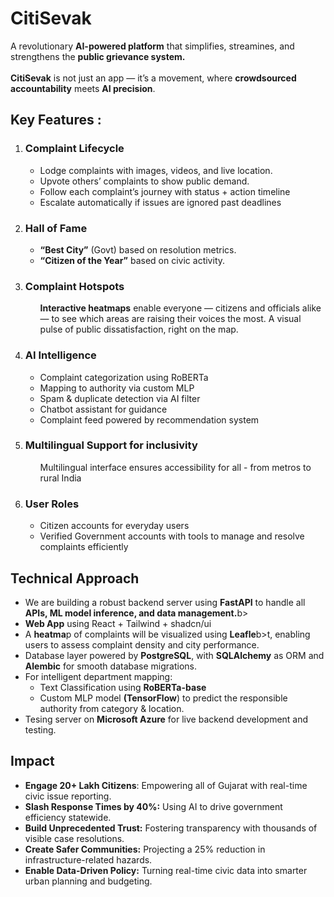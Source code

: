 <h1>CitiSevak</h1>
  <div>A revolutionary <b>AI-powered platform</b> that simplifies, streamines, and strengthens the <b>public grievance system.</b></div>
  <br>
  <div><b>CitiSevak</b> is not just an app — it’s a movement, where <b>crowdsourced accountability</b> meets <b>AI precision</b>.</div>

  <h2>Key Features : </h2>
  <ol>
  <li><h3>Complaint Lifecycle</h3></li>
  <ul>
<li>Lodge complaints with images, videos, and live
location.</li>
<li>Upvote others’ complaints to show public demand.</li>
<li>Follow each complaint’s journey with status + action
timeline</li>
<li>Escalate automatically if issues are ignored past
deadlines</li>
  </ul>
    <li><h3>Hall of Fame</h3></li>
  <ul>
<li><b>“Best City”</b> (Govt) based on resolution metrics.</li>
<li><b>“Citizen of the Year”</b> based on civic activity.</li>
  </ul>
    <li><h3>Complaint Hotspots</h3></li>
  <ul>
<b>Interactive heatmaps</b> enable everyone — citizens and
officials alike — to see which areas are raising their
voices the most. A visual pulse of public dissatisfaction,
right on the map.
  </ul>
  <li><h3>AI Intelligence</h3></li>
  <ul>
<li>Complaint categorization using RoBERTa</li>
<li>Mapping to authority via custom MLP</li>
<li>Spam & duplicate detection via AI filter</li>
<li>Chatbot assistant for guidance</li>
<li>Complaint feed powered by recommendation system</li>
  </ul>
    <li><h3>Multilingual Support for inclusivity</h3></li>
  <ul>
Multilingual interface ensures accessibility for all -
from metros to rural India
  </ul>
    <li><h3>User Roles</h3></li>
  <ul>
<li>Citizen accounts for everyday users</li>
<li>Verified Government accounts with tools to manage and
resolve complaints efficiently</li>
  </ul>
  </ol>
  <h2>Technical Approach</h2>
  <ul>
    <li>We are building a robust backend server using <b>FastAPI</b> to handle all <b>APIs, ML model inference, and data management.</b>b></li>
    <li><b>Web App</b> using React + Tailwind + shadcn/ui</li>
    <li>A <b>heatma</b>p of complaints will be visualized using <b>Leafle</b>b>t, enabling
users to assess complaint density and city performance.</li>
    <li>Database layer powered by <b>PostgreSQL</b>, with <b>SQLAlchemy</b> as
ORM and <b>Alembic</b> for smooth database migrations.</li>
    <li>For intelligent department mapping:
      <ul>
        <li>Text Classification using <b>RoBERTa-base</b></li>
        <li>Custom MLP model <b>(TensorFlow</b>) to predict the responsible
authority from category & location.</li>
      </ul>
    </li>
    <li>Tesing server on <b>Microsoft Azure</b> for live backend development and
testing.</li>
  </ul>
  <h2>Impact</h2>
  <ul>
    <li><b>Engage 20+ Lakh Citizens</b>: Empowering all of Gujarat
with real-time civic issue reporting.</li>
    <li><b>Slash Response Times by 40%:</b> Using AI to drive
government efficiency statewide.</li>
    <li><b>Build Unprecedented Trust:</b> Fostering transparency
with thousands of visible case resolutions.</li>
    <li><b>Create Safer Communities:</b> Projecting a 25% reduction
in infrastructure-related hazards.</li>
    <li><b>Enable Data-Driven Policy:</b> Turning real-time civic data
into smarter urban planning and budgeting.</li>
  </ul>
